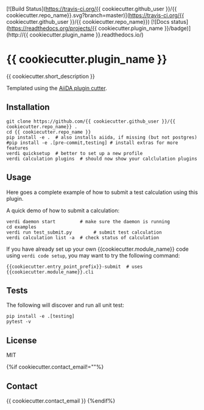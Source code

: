 [![Build Status](https://travis-ci.org/{{ cookiecutter.github_user }}/{{ cookiecutter.repo_name}}.svg?branch=master)](https://travis-ci.org/{{ cookiecutter.github_user }}/{{ cookiecutter.repo_name}}) [![Docs status](https://readthedocs.org/projects/{{ cookiecutter.plugin_name }}/badge)](http://{{ cookiecutter.plugin_name }}.readthedocs.io/)

# {{ cookiecutter.plugin_name }}

{{ cookiecutter.short_description }}

Templated using the [AiiDA plugin cutter](https://github.com/aiidateam/aiida-plugin-cutter).

## Installation

```shell
git clone https://github.com/{{ cookiecutter.github_user }}/{{ cookiecutter.repo_name}} .
cd {{ cookiecutter.repo_name }}
pip install -e .  # also installs aiida, if missing (but not postgres)
#pip install -e .[pre-commit,testing] # install extras for more features
verdi quicksetup  # better to set up a new profile
verdi calculation plugins  # should now show your calclulation plugins
```

## Usage

Here goes a complete example of how to submit a test calculation using this plugin.

A quick demo of how to submit a calculation:
```shell
verdi daemon start         # make sure the daemon is running
cd examples
verdi run test_submit.py        # submit test calculation
verdi calculation list -a  # check status of calculation
```

If you have already set up your own {{cookiecutter.module_name}} code using `verdi code setup`, you may want to try the following command:
```
{{cookiecutter.entry_point_prefix}}-submit  # uses {{cookiecutter.module_name}}.cli
```

## Tests

The following will discover and run all unit test:
```shell
pip install -e .[testing]
pytest -v
```

## License

MIT

{%if cookiecutter.contact_email!=""%}
## Contact

{{ cookiecutter.contact_email }}
{%endif%}
